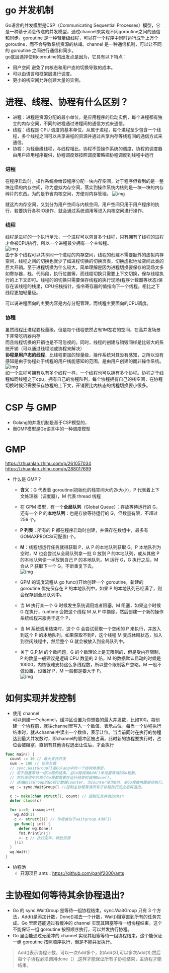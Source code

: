 # go 并发机制
Go语言的并发模型是CSP（Communicating Sequential Processes）模型，它是一种基于消息传递的并发模型，通过channel来实现不同goroutine之间的通信和同步。goroutine 是一种轻量级线程，可以在一个程序中同时运行成千上万个goroutine，而不会导致系统资源的枯竭。channel 是一种通信机制，可以让不同的 goroutine 之间进行通信和同步。  
go底层选择使用coroutine的出发点是因为，它具有以下特点：
* 用户空间 避免了内核态和用户态的切换导致的成本。
* 可以由语言和框架层进行调度。
* 更小的栈空间允许创建大量的实例。

# 进程、线程、协程有什么区别？
  * 进程：进程是资源分配的最小单位，是应用程序的启动实例，每个进程都有独立的内存空间，不同的进程通过进程间的通信方式来通信。
  * 线程：线程是 CPU 调度的基本单位，从属于进程，每个进程至少包含一个线程，多个线程之间可以共享进程的资源并通过共享内存等线程间的通信方式来通信。
  * 协程：为轻量级线程，与线程相比，协程不受操作系统的调度，协程的调度器由用户应用程序提供，协程调度器按照调度策略把协程调度到线程中运行  

### **进程**
在程序启动时，操作系统会给该程序分配一块内存空间，对于程序但看到的是一整块连续的内存空间，称为虚拟内存空间，落实到操作系统内核则是一块一块的内存碎片的东西。为的是节省内核空间，方便对内存管理。
![img](https://pic4.zhimg.com/80/v2-dd59995cec820561819ace49882d6263_720w.webp)

就这片内存空间，又划分为用户空间与内核空间，用户空间只用于用户程序的执行，若要执行各种IO操作，就会通过系统调用等进入内核空间进行操作。

### **线程**
线程是进程的一个执行单元，一个进程可以包含多个线程，只有拥有了线程的进程才会被CPU执行，所以一个进程最少拥有一个主线程。  
![img](https://pic4.zhimg.com/80/v2-1c3fcd78cea7a63572e6f103a5fc64ab_720w.webp)  
由于多个线程可以共享同一个进程的内存空间，线程的创建不需要额外的虚拟内存空间，线程之间的切换也就少了如进程切换的切换页表，切换虚拟地址空间此类的巨大开销。至于进程切换为什么较大，简单理解是因为进程切换要保存的现场太多如寄存器，栈，代码段，执行位置等，而线程切换只需要上下文切换，保存线程执行的上下文即可。线程的的切换只需要保存线程的执行现场(程序计数器等状态)保存在该线程的栈里，CPU把栈指针，指令寄存器的值指向下一个线程。相比之下线程更加轻量级。  

可以说进程面向的主要内容是内存分配管理，而线程主要面向的CPU调度。

### **协程**
虽然线程比进程要轻量级，但是每个线程依然占有1M左右的空间，在高并发场景下非常吃机器内存  
而且线程切换的开销也是不可忽视的。同时，线程的创建与销毁同样是比较大的系统开销（可以通过线程池或协程来解决）  
**协程是用户态的线程**，比线程更加的轻量级，操作系统对其没有感知，之所以没有感知是由于协程处于线程的用户栈能感知的范围，是由用户创建的而非操作系统。  
![img](https://pic2.zhimg.com/80/v2-074473303f2803fa99f97482f34aba19_720w.webp)  
如一个进程可拥有以有多个线程一样，一个线程也可以拥有多个协程。协程之于线程如同线程之于cpu，拥有自己的协程队列，每个协程拥有自己的栈空间，在协程切换时候只需要保存协程的上下文，开销要比内核态的线程切换要小很多。


# CSP 与 GMP
* Golang的并发机制是基于CSP模型的，
* 而GMP模型是Go语言中的一种调度模型

# GMP
https://zhuanlan.zhihu.com/p/261057034  
https://zhuanlan.zhihu.com/p/288017699  

* 什么是 GMP？
  * **含义**：G 代表着 goroutine(初始化的栈空间大约2k大小)，P 代表着上下文处理器（调度器），M 代表 thread 线程
  * 在 GPM 模型，有一个**全局队列**（Global Queue）：存放等待运行的 G，还有一个 P 的**本地队列**：也是存放等待运行的 G，但数量有限，不超过 256 个。  
  * **P 列表**：所有的 P 都在程序启动时创建，并保存在数组中，最多有 GOMAXPROCS(可配置) 个。
  * **M**：线程想运行任务就得获取 P，从 P 的本地队列获取 G。P 本地队列为空时，M 也会尝试从全局队列拿一批 G 放到 P 的本地队列，或从其他 P 的本地队列偷一半放到自己 P 的本地队列。M 运行 G，G 执行之后，M 会从 P 获取下一个 G，不断重复下去。  
  ![img](https://pic1.zhimg.com/80/v2-a851cc7ac7d3c4c8f0d33f5634473330_720w.webp)

  * GPM 的调度流程从 go func()开始创建一个 goroutine，新建的 goroutine 优先保存在 P 的本地队列中，如果 P 的本地队列已经满了，则会保存到全局队列中。
  * 当 M 执行某一个 G 时候发生系统调用或者阻塞，M 阻塞，如果这个时候 G 在执行，runtime 会把这个线程 M 从 P 中摘除，然后创建一个新的操作系统线程来服务于这个 P，
  * 当 M 系统调用结束时，这个 G 会尝试获取一个空闲的 P 来执行，并放入到这个 P 的本地队列，如果获取不到P，这个线程 M 变成休眠状态，加入到空闲线程中，然后整个 G 就会被放入到全局队列中。
  * 关于 G,P,M 的个数问题，G 的个数理论上是无限制的，但是受内存限制，P 的数量一般建议是逻辑 CPU 数量的 2 倍，M 的数据默认启动的时候是 10000，内核很难支持这么多线程数，所以整个限制客户忽略，M 一般不做设置，设置好 P，M 一般都是要大于 P。   
![img](https://pic1.zhimg.com/80/v2-d9d8dadcdaf2d3119b5f488d9da7bf2c_720w.webp) 



# 如何实现并发控制
* 使用 channel  
可以创建一个channel，缓冲区设置为你想要的最大并发数，比如100。每创建一个协程前，就往channel里写入一个数值，表示占位。每当一个协程执行结束时，就从channel中读出一个数值，表示让位。当当前同时在执行的协程达到最大并发数时，即channel的缓冲区被占满，此时新的协程要执行时，占位会被阻塞，直到有其他协程退出让位后，才会执行
```go
func main() {
  count := 10 // 最大支持并发
  sum := 100 // 任务总数
  // sync.WaitGroup{}是Golang中的一个结构体类型，
  // 用于阻塞等待一组Go程的结束。主Go程调用Add()来设置等待的Go程数，
  // 然后该组中的每个Go程都需要在运行结束时调用Done()，
  // 递减WaitGroup的Go程计数器counter。当counter变为0时，主Go程被唤醒继续执行。
  wg := sync.WaitGroup{} //控制主协程等待所有子协程执行完之后再退出。

  c := make(chan struct{}, count) // 控制任务并发的chan
  defer close(c)

  for i:=0; i<sum;i++{
    wg.Add(1)
    c <- struct{}{} // 作用类似于waitgroup.Add(1)
    go func(j int) {
      defer wg.Done()
      fmt.Println(j)
      <- c // 执行完毕，释放资源
    }(i)
  }
  wg.Wait()
}
```

* 协程池
  * 开源项目 ants：https://github.com/panjf2000/ants


# 主协程如何等待其余协程退出?
* Go 的 sync.WaitGroup 是等待一组协程结束，sync.WaitGroup 只有 3 个方法，Add()是添加计数，Done()减去一个计数，Wait()阻塞直到所有的任务完成。Go 里面还能通过有缓冲的 channel 实现其阻塞等待一组协程结束，这个不能保证一组 goroutine 按照顺序执行，可以并发执行协程。
* Go 里面能通过无缓冲的 channel 实现其阻塞等待一组协程结束，这个能保证一组 goroutine 按照顺序执行，但是不能并发执行。

> Add()表示协程计数，可以一次Add多个，如Add(3),可以多次Add(1);然后每个子协程必须调用done（）,这样才能保证所有子协程结束，主协程才能结束。

